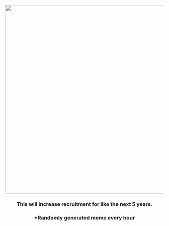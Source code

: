 <p align="center">
        <img src="https://i.redd.it/zkhrpbjqu4791.jpg" width="600" height="600">
        </p>
        <h3 align="center">This will increase recruitment for like the next 5 years.</h3>
        <h3 align="center">*Randomly generated meme every hour</h3>
    